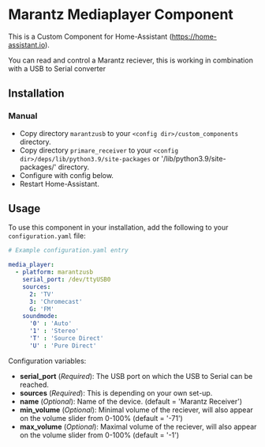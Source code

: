 # Marantz Mediaplayer Component
This is a Custom Component for Home-Assistant (https://home-assistant.io).

You can read and control a Marantz reciever, this is working in combination with a USB to Serial converter

## Installation

### Manual
- Copy directory `marantzusb` to your `<config dir>/custom_components` directory.
- Copy directory `primare_receiver` to your `<config dir>/deps/lib/python3.9/site-packages` or '<config dir>/lib/python3.9/site-packages/' directory.
- Configure with config below.
- Restart Home-Assistant.

## Usage
To use this component in your installation, add the following to your `configuration.yaml` file:

```yaml
# Example configuration.yaml entry

media_player: 
  - platform: marantzusb
    serial_port: /dev/ttyUSB0
    sources:
      2: 'TV'
      3: 'Chromecast'
      G: 'FM'
    soundmode:
      '0' : 'Auto'
      '1' : 'Stereo'
      'T' : 'Source Direct'
      'U' : 'Pure Direct'
```

Configuration variables:

- **serial_port** (*Required*): The USB port on which the USB to Serial can be reached.
- **sources** (*Required*): This is depending on your own set-up.
- **name** (*Optional*): Name of the device. (default = 'Marantz Receiver')
- **min_volume** (*Optional*): Minimal volume of the reciever, will also appear on the volume slider from 0-100% (default = '-71')
- **max_volume** (*Optional*): Maximal volume of the reciever, will also appear on the volume slider from 0-100%  (default = '-1')

